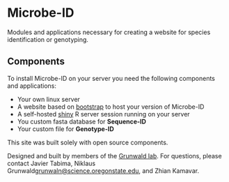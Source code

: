 Microbe-ID
===============

Modules and applications necessary for creating a website for species identification or genotyping. 

Components
------

To install Microbe-ID on your server you need the following components and applications:
- Your own linux server
- A website based on [bootstrap](http://getbootstrap.com) to host your version of Microbe-ID
- A self-hosted [shiny](http://www.rstudio.com/shiny/) R server session running on your server
- You custom fasta database for **Sequence-ID**
- Your custom file for **Genotype-ID**

This site was built solely with open source components.

Designed and built by members of the [Grunwald lab](http://grunwaldlab.cgrb.oregonstate.edu). For questions, please contact Javier Tabima, Niklaus Grunwald<grunwaln@science.oregonstate.edu>, and Zhian Kamavar.

